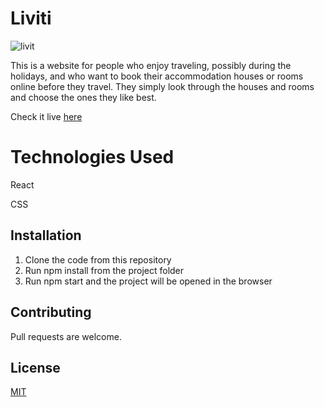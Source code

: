 # Liviti

![livit](https://user-images.githubusercontent.com/65482241/174969909-cf0d8b6c-e849-4ad3-a094-3feee97d66bf.png)

This is a website for people who enjoy traveling, possibly during the holidays, and who want to book their accommodation houses or rooms online before they travel. They simply look through the houses and rooms and choose the ones they like best.

Check it live [here](https://liviti.netlify.app/)

# Technologies Used
React

CSS

## Installation

1. Clone the code from this repository
2. Run npm install from the project folder
3. Run npm start and the project will be opened in the browser



## Contributing
Pull requests are welcome.

## License
[MIT](https://choosealicense.com/licenses/mit/)

